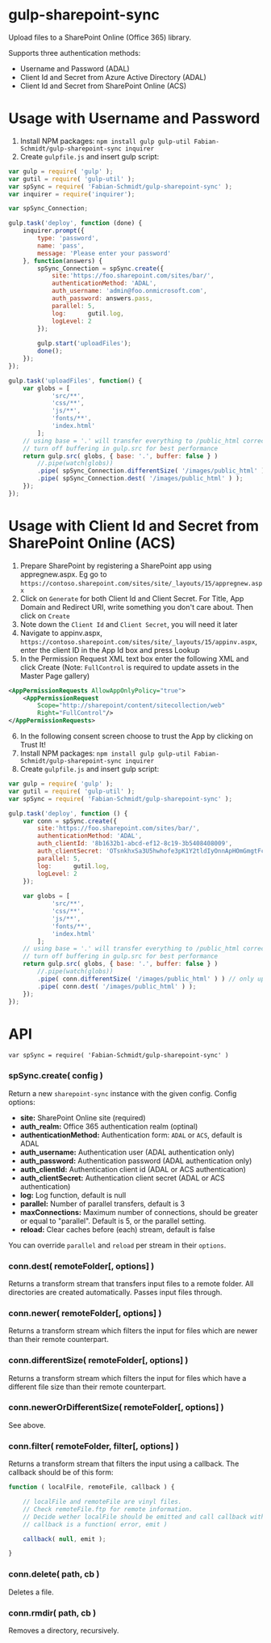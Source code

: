 # gulp-sharepoint-sync
Upload files to a SharePoint Online (Office 365) library.

Supports three authentication methods:
 - Username and Password (ADAL)
 - Client Id and Secret from Azure Active Directory (ADAL)
 - Client Id and Secret from SharePoint Online (ACS)

# Usage with Username and Password

1. Install NPM packages: `npm install gulp gulp-util Fabian-Schmidt/gulp-sharepoint-sync inquirer`
2. Create `gulpfile.js` and insert gulp script:

```javascript
var gulp = require( 'gulp' );
var gutil = require( 'gulp-util' );
var spSync = require( 'Fabian-Schmidt/gulp-sharepoint-sync' );
var inquirer = require('inquirer');

var spSync_Connection;

gulp.task('deploy', function (done) {
    inquirer.prompt({
		type: 'password',
		name: 'pass',
		message: 'Please enter your password'
	}, function(answers) {
        spSync_Connection = spSync.create({
            site:'https://foo.sharepoint.com/sites/bar/',
            authenticationMethod: 'ADAL',
            auth_username: 'admin@foo.onmicrosoft.com',
            auth_password: answers.pass,
            parallel: 5,
            log:      gutil.log,
            logLevel: 2
        });
        
        gulp.start('uploadFiles');
        done();
    });
});

gulp.task('uploadFiles', function() {
    var globs = [
            'src/**',
            'css/**',
            'js/**',
            'fonts/**',
            'index.html'
        ];
    // using base = '.' will transfer everything to /public_html correctly
    // turn off buffering in gulp.src for best performance
    return gulp.src( globs, { base: '.', buffer: false } )
        //.pipe(watch(globs))
        .pipe( spSync_Connection.differentSize( '/images/public_html' ) ) // only upload newer files
        .pipe( spSync_Connection.dest( '/images/public_html' ) );
    });
});
```


# Usage with Client Id and Secret from SharePoint Online (ACS)

1. Prepare SharePoint by registering a SharePoint app using appregnew.aspx. Eg go to `https://contoso.sharepoint.com/sites/site/_layouts/15/appregnew.aspx`
2. Click on `Generate` for both Client Id and Client Secret. For Title, App Domain and Redirect URI, write something you don't care about. Then click on `Create`
3. Note down the `Client Id` and `Client Secret`, you will need it later
4. Navigate to appinv.aspx, `https://contoso.sharepoint.com/sites/site/_layouts/15/appinv.aspx`, enter the client ID in the App Id box and press Lookup
5. In the Permission Request XML text box enter the following XML and click Create (Note: `FullControl` is required to update assets in the Master Page gallery)  
```xml
<AppPermissionRequests AllowAppOnlyPolicy="true">
    <AppPermissionRequest
        Scope="http://sharepoint/content/sitecollection/web"
        Right="FullControl"/>
</AppPermissionRequests>
```
6. In the following consent screen choose to trust the App by clicking on Trust It!
7. Install NPM packages: `npm install gulp gulp-util Fabian-Schmidt/gulp-sharepoint-sync inquirer`
8. Create `gulpfile.js` and insert gulp script:

```javascript
var gulp = require( 'gulp' );
var gutil = require( 'gulp-util' );
var spSync = require( 'Fabian-Schmidt/gulp-sharepoint-sync' );

gulp.task('deploy', function () {
    var conn = spSync.create({
        site:'https://foo.sharepoint.com/sites/bar/',
        authenticationMethod: 'ADAL',
        auth_clientId: '8b1632b1-abcd-ef12-8c19-3b5408408009',
        auth_clientSecret: 'OTsnkhxSa3U5hwhofe3pK1Y2tldIyOnnApHOmGmgtFc=',
        parallel: 5,
        log:      gutil.log,
        logLevel: 2
    });
    
    var globs = [
            'src/**',
            'css/**',
            'js/**',
            'fonts/**',
            'index.html'
        ];
    // using base = '.' will transfer everything to /public_html correctly
    // turn off buffering in gulp.src for best performance
    return gulp.src( globs, { base: '.', buffer: false } )
        //.pipe(watch(globs))
        .pipe( conn.differentSize( '/images/public_html' ) ) // only upload newer files
        .pipe( conn.dest( '/images/public_html' ) );
    });
});
```

# API
`var spSync = require( 'Fabian-Schmidt/gulp-sharepoint-sync' )`

### spSync.create( config )

Return a new `sharepoint-sync` instance with the given config. Config options:

- __site:__        SharePoint Online site (required)
- __auth_realm:__   Office 365 authentication realm (optinal)
- __authenticationMethod:__ Authentication form: `ADAL` or `ACS`, default is ADAL
- __auth_username:__ Authentication user (ADAL authentication only)
- __auth_password:__ Authentication password (ADAL authentication only)
- __auth_clientId:__ Authentication client id (ADAL or ACS authentication)
- __auth_clientSecret:__ Authentication client secret (ADAL or ACS authentication)
- __log:__         Log function, default is null
- __parallel:__    Number of parallel transfers, default is 3
- __maxConnections:__ Maximum number of connections, should be greater or equal to "parallel". Default is 5, or the parallel setting.
- __reload:__      Clear caches before (each) stream, default is false

You can override `parallel` and `reload` per stream in their `options`.

### conn.dest( remoteFolder[, options] )

Returns a transform stream that transfers input files to a remote folder.
All directories are created automatically.
Passes input files through.

### conn.newer( remoteFolder[, options] )

Returns a transform stream which filters the input for files
which are newer than their remote counterpart.

### conn.differentSize( remoteFolder[, options] )

Returns a transform stream which filters the input for files
which have a different file size than their remote counterpart.

### conn.newerOrDifferentSize( remoteFolder[, options] )

See above.

### conn.filter( remoteFolder, filter[, options] )

Returns a transform stream that filters the input using a callback.
The callback should be of this form:

```javascript
function ( localFile, remoteFile, callback ) {

	// localFile and remoteFile are vinyl files.
	// Check remoteFile.ftp for remote information.
	// Decide wether localFile should be emitted and call callback with boolean.
	// callback is a function( error, emit )

	callback( null, emit );

}
```

### conn.delete( path, cb )

Deletes a file.

### conn.rmdir( path, cb )

Removes a directory, recursively.


